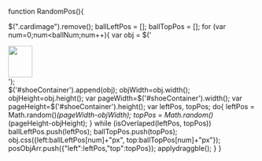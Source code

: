  function RandomPos(){
 
 
 $(".cardimage").remove();
    ballLeftPos = [];
    ballTopPos = [];
    for (var num=0;num<ballNum;num++){
	var obj = $('<div class="cardimage" id="img'+num+'"><img src="images/img_'+num+'.png" width="49" height="64"/></div>');   
	$('#shoeContainer').append(obj);
	objWidth=obj.width();
	objHeight=obj.height();
    var pageWidth=$('#shoeContainer').width();
    var pageHeight=$('#shoeContainer').height();
    var leftPos, topPos;
    do{
	leftPos = Math.random()*(pageWidth-objWidth);
	topPos = Math.random()*(pageHeight-objHeight);
    }
    while (isOverlaped(leftPos, topPos))
    ballLeftPos.push(leftPos);
    ballTopPos.push(topPos);
    obj.css({left:ballLeftPos[num]+"px", top:ballTopPos[num]+"px"});
    posObjArr.push({"left":leftPos,"top":topPos});
    applydraggble();
    }
    }
